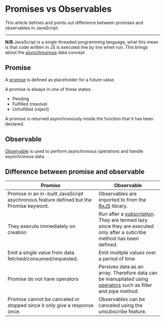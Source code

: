 # Promises vs Observables

This article defines and points out difference between promises and observables in JavaScript.

---

**N/B** JavaScript is a single threaded programming language, what this mean is that code written in JS is executed line by line when run. This brings about the [asynchrounous](https://www.w3schools.com/js/js_asynchronous.asp) data concept.
## Promise
A [promise](https://developer.mozilla.org/en-US/docs/Web/JavaScript/Reference/Global_Objects/Promise) is defined as placeholder for a future value.

A promise is always in one of these states:
- Pending
- Fulfilled (resolve)
- Unfulfilled (reject)

A promise is returned asynchronously inside the function that it has been declared.

## Observable
[Observable](https://rxjs.dev/guide/observable) is used to perform asynchronous operations and handle asynchronous data.

## Difference between promise and observable
| Promise | Observable |
|---------------------------------------------|------------|
| Promise in an in-built JavaScript asychronous feature defined but the Promise keyword. | Observables are imported to from the [RxJS](https://rxjs.dev/guide/overview) library. |
| They execute immediately on creation | Run after a [subscription](https://rxjs.dev/guide/subscription). They are termed lazy since they are executed only after a subcribe method has been defined. |
| Emit a single value from data fetched/consumed/requested. | Emit mulitple values over a period of time |
| Promise do not have operators | Persives data as an array. Therefore data can be manupilated using [operators](https://rxjs.dev/guide/operators) such as filter and pipe method|
| Promise cannot be canceled or stopped since it only give a response once. | Observables can be canceled using the unsubscribe feature. |
